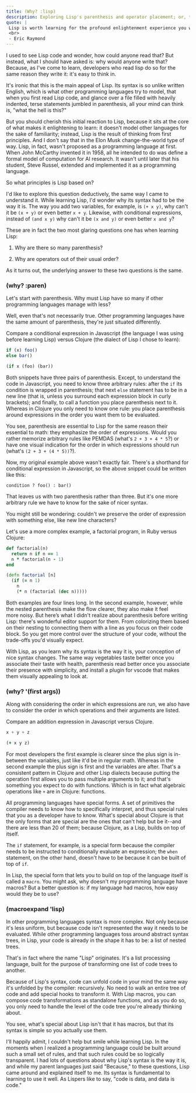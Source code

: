 ```yaml
---
title: (Why? :lisp)
description: Exploring Lisp's parenthesis and operator placement; or, the merits of a uniform, treelike syntax.
quote: |
 Lisp is worth learning for the profound enlightenment experience you will have when you finally get it; that experience will make you a better programmer for the rest of your days, even if you never actually use Lisp itself a lot.
 <br>
 - Eric Raymond
---
```


I used to see Lisp code and wonder, how could anyone read that? But instead, what I should have asked is: why would anyone write that? Because, as I've come to learn, developers who read lisp do so for the same reason they write it: it's easy to think in. 

It's ironic that this is the main appeal of Lisp. Its syntax is so unlike written English, which is what other programming languages try to model, that when you first read Lisp code, and glance over a file filled with heavily indented, terse statements jumbled in parenthesis, all your mind can think is, "what the hell is this?" 

But you should cherish this initial reaction to Lisp, because it sits at the core of what makes it enlightening to learn: it doesn't model other languages for the sake of familiarity; instead, Lisp is the result of thinking from first principles. And I don't say that in the Elon Musk change-the-world type of way. Lisp, in fact, wasn't proposed as a programming language at first. When John McCarthy invented it in 1958, all he intended to do was define a formal model of computation for AI research. It wasn't until later that his student, Steve Russel, extended and implemented it as a programming language.

So what principles is Lisp based on?

I'd like to explore this question deductively, the same way I came to understand it. While learning Lisp, I'd wonder why its syntax had to be the way it is. The way you add two variables, for example, is `(+ x y)`, why can't it be `(x + y)` or even better `x + y`. Likewise, with conditional expressions, instead of `(and x y)` why can't it be `(x and y)` or even better `x and y`? 

These are in fact the two most glaring questions one has when learning Lisp:

1. Why are there so many parenthesis?

2. Why are operators out of their usual order?

As it turns out, the underlying answer to these two questions is the same.

### (why? :paren)

Let's start with parenthesis. Why must Lisp have so many if other programming languages manage with less?

Well, even that's not necessarily true. Other programming languages have the same amount of parenthesis, they're just situated differently.

Compare a conditional expression in Javascript (the language I was using before learning Lisp) versus Clojure 
 (the dialect of Lisp I chose to learn): 

```js
if (x) foo() 
else bar()
```

```clj
(if x (foo) (bar))
```

Both snippets have three pairs of parenthesis. Except, to understand the code in Javascript, you need to know three arbitrary rules: after the `if` its condition is wrapped in parenthesis; that next `else` statement has to be in a new line (that is, unless you surround each expression block in curly brackets); and finally, to call a function you place parenthesis next to it. Whereas in Clojure you only need to know one rule: you place parenthesis around expressions in the order you want them to be evaluated.

You see, parenthesis are essential to Lisp for the same reason their essential to math: they emphasize the order of expressions. Would you rather memorize arbitrary rules like PEMDAS (what's `2 + 3 + 4 * 5`?) or have one visual indication for the order in which expressions should run (what's `(2 + 3 + (4 * 5))`?). 

Now, my original example above wasn't exactly fair. There's a shorthand for conditional expression in Javascript, so the above snippet could be written like this:
```
condition ? foo() : bar()
```

That leaves us with two parenthesis rather than three. But it's one more arbitrary rule we have to know for the sake of nicer syntax. 

You might still be wondering: couldn't we preserve the order of expression with something else, like new line characters?

Let's use a more complex example, a factorial program, in Ruby versus Clojure:

```rb
def factorial(n)
  return n if n == 1
  n * factorial(n - 1)
end
```

```clj
(defn factorial [n]
  (if (= n 1)
    n
    (* n (factorial (dec n)))))
```

Both examples are four lines long. In the second example, however, while the nested parenthesis make the flow clearer, they also make it feel more noisy. But here’s what I didn't realize about parenthesis before writing Lisp: there's wonderful editor support for them. From colorizing them based on their nesting to connecting them with a line as you focus on their code block. So you get more control over the structure of your code, without the trade-offs you'd visually expect.

With Lisp, as you learn why its syntax is the way it is, your conception of nice syntax changes. The same way vegetables taste better once you associate their taste with health, parenthesis read better once you associate their presence with simplicity, and install a plugin for vscode that makes them visually appealing to look at.

### (why? '(first args))

Along with considering the order in which expressions are run, we also have to consider the order in which operations and their arguments are listed.

Compare an addition expression in Javascript versus Clojure. 

```js
x + y + z
```

```clj
(+ x y z)
```

For most developers the first example is clearer since the plus sign is in-between the variables, just like it'd be in regular math. Whereas in the second example the plus sign is first and the variables are after. That's a consistent pattern in Clojure and other Lisp dialects because putting the operation first allows you to pass multiple arguments to it; and that's something you expect to do with functions. Which is in fact what algebraic operations like `+` are in Clojure: functions. 

All programming languages have special forms. A set of primitives the compiler needs to know how to specifically interpret, and thus special rules that you as a developer have to know. What's special about Clojure is that the only forms that are special are the ones that can't help but be it--and there are less than 20 of them; because Clojure, as a Lisp, builds on top of itself. 

The `if` statement, for example, is a special form because the compiler needs to be instructed to conditionally evaluate an expression; the `when` statement, on the other hand, doesn't have to be because it can be built of top of `if`.

In Lisp, the special form that lets you to build on top of the language itself is called a `macro`. You might ask, why doesn't my programming language have macros? But a better question is: if my language had macros, how easy would they be to use?

### (macroexpand 'lisp)

In other programming languages syntax is more complex. Not only because it's less uniform, but because code isn't represented the way it needs to be evaluated. While other programming languages toss around abstract syntax trees, in Lisp, your code is already in the shape it has to be: a list of nested trees. 

That's in fact where the name "Lisp" originates. It's a list processing language, built for the purpose of transforming one list of code trees to another.

Because of Lisp's syntax, code can unfold code in your mind the same way it's unfolded by the compiler: recursively. No need to walk an entire tree of code and add special hooks to transform it. With Lisp macros, you can compose code transformations as standalone functions, and as you do so, you only need to handle the level of the code tree you're already thinking about. 

You see, what's special about Lisp isn't that it has macros, but that its syntax is simple so you actually use them. 

I'll happily admit, I couldn't help but smile while learning Lisp. In the moments when I realized a programming language could be built around such a small set of rules, and that such rules could be so logically transparent. I had lots of questions about why Lisp's syntax is the way it is, and while my parent languages just said "Because," to these questions, Lisp came around and explained itself to me. Its syntax is fundamental to learning to use it well. As Lispers like to say, "code is data, and data is code."
